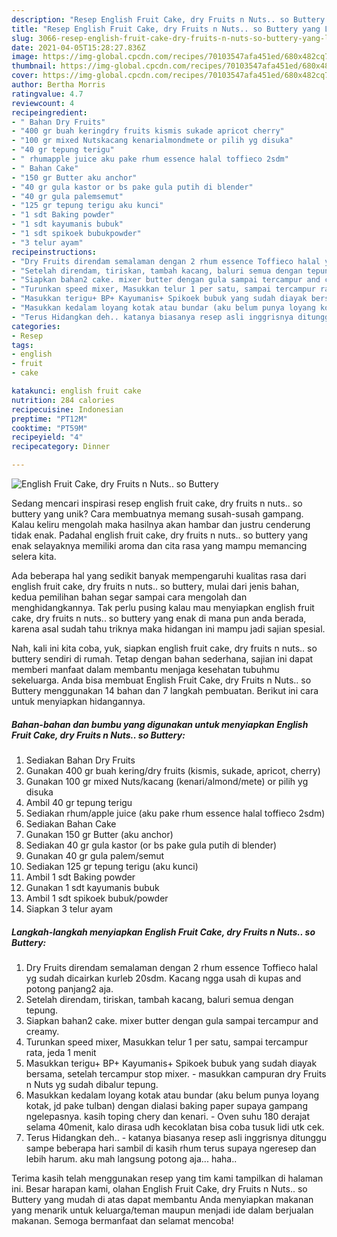 ```yaml
---
description: "Resep English Fruit Cake, dry Fruits n Nuts.. so Buttery yang Lezat Sekali"
title: "Resep English Fruit Cake, dry Fruits n Nuts.. so Buttery yang Lezat Sekali"
slug: 3066-resep-english-fruit-cake-dry-fruits-n-nuts-so-buttery-yang-lezat-sekali
date: 2021-04-05T15:28:27.836Z
image: https://img-global.cpcdn.com/recipes/70103547afa451ed/680x482cq70/english-fruit-cake-dry-fruits-n-nuts-so-buttery-foto-resep-utama.jpg
thumbnail: https://img-global.cpcdn.com/recipes/70103547afa451ed/680x482cq70/english-fruit-cake-dry-fruits-n-nuts-so-buttery-foto-resep-utama.jpg
cover: https://img-global.cpcdn.com/recipes/70103547afa451ed/680x482cq70/english-fruit-cake-dry-fruits-n-nuts-so-buttery-foto-resep-utama.jpg
author: Bertha Morris
ratingvalue: 4.7
reviewcount: 4
recipeingredient:
- " Bahan Dry Fruits"
- "400 gr buah keringdry fruits kismis sukade apricot cherry"
- "100 gr mixed Nutskacang kenarialmondmete or pilih yg disuka"
- "40 gr tepung terigu"
- " rhumapple juice aku pake rhum essence halal toffieco 2sdm"
- " Bahan Cake"
- "150 gr Butter aku anchor"
- "40 gr gula kastor or bs pake gula putih di blender"
- "40 gr gula palemsemut"
- "125 gr tepung terigu aku kunci"
- "1 sdt Baking powder"
- "1 sdt kayumanis bubuk"
- "1 sdt spikoek bubukpowder"
- "3 telur ayam"
recipeinstructions:
- "Dry Fruits direndam semalaman dengan 2 rhum essence Toffieco halal yg sudah dicairkan kurleb 20sdm. Kacang ngga usah di kupas and potong panjang2 aja."
- "Setelah direndam, tiriskan, tambah kacang, baluri semua dengan tepung."
- "Siapkan bahan2 cake. mixer butter dengan gula sampai tercampur and creamy."
- "Turunkan speed mixer, Masukkan telur 1 per satu, sampai tercampur rata, jeda 1 menit"
- "Masukkan terigu+ BP+ Kayumanis+ Spikoek bubuk yang sudah diayak bersama, setelah tercampur stop mixer. masukkan campuran dry Fruits n Nuts yg sudah dibalur tepung."
- "Masukkan kedalam loyang kotak atau bundar (aku belum punya loyang kotak, jd pake tulban) dengan dialasi baking paper supaya gampang ngelepasnya. kasih toping chery dan kenari. Oven suhu 180 derajat selama 40menit, kalo dirasa udh kecoklatan bisa coba tusuk lidi utk cek."
- "Terus Hidangkan deh.. katanya biasanya resep asli inggrisnya ditunggu sampe beberapa hari sambil di kasih rhum terus supaya ngeresep dan lebih harum. aku mah langsung potong aja... haha.."
categories:
- Resep
tags:
- english
- fruit
- cake

katakunci: english fruit cake 
nutrition: 284 calories
recipecuisine: Indonesian
preptime: "PT12M"
cooktime: "PT59M"
recipeyield: "4"
recipecategory: Dinner

---
```



![English Fruit Cake, dry Fruits n Nuts.. so Buttery](https://img-global.cpcdn.com/recipes/70103547afa451ed/680x482cq70/english-fruit-cake-dry-fruits-n-nuts-so-buttery-foto-resep-utama.jpg)

Sedang mencari inspirasi resep english fruit cake, dry fruits n nuts.. so buttery yang unik? Cara membuatnya memang susah-susah gampang. Kalau keliru mengolah maka hasilnya akan hambar dan justru cenderung tidak enak. Padahal english fruit cake, dry fruits n nuts.. so buttery yang enak selayaknya memiliki aroma dan cita rasa yang mampu memancing selera kita.



Ada beberapa hal yang sedikit banyak mempengaruhi kualitas rasa dari english fruit cake, dry fruits n nuts.. so buttery, mulai dari jenis bahan, kedua pemilihan bahan segar sampai cara mengolah dan menghidangkannya. Tak perlu pusing kalau mau menyiapkan english fruit cake, dry fruits n nuts.. so buttery yang enak di mana pun anda berada, karena asal sudah tahu triknya maka hidangan ini mampu jadi sajian spesial.


Nah, kali ini kita coba, yuk, siapkan english fruit cake, dry fruits n nuts.. so buttery sendiri di rumah. Tetap dengan bahan sederhana, sajian ini dapat memberi manfaat dalam membantu menjaga kesehatan tubuhmu sekeluarga. Anda bisa membuat English Fruit Cake, dry Fruits n Nuts.. so Buttery menggunakan 14 bahan dan 7 langkah pembuatan. Berikut ini cara untuk menyiapkan hidangannya.

<!--inarticleads1-->

##### Bahan-bahan dan bumbu yang digunakan untuk menyiapkan English Fruit Cake, dry Fruits n Nuts.. so Buttery:

1. Sediakan  Bahan Dry Fruits
1. Gunakan 400 gr buah kering/dry fruits (kismis, sukade, apricot, cherry)
1. Gunakan 100 gr mixed Nuts/kacang (kenari/almond/mete) or pilih yg disuka
1. Ambil 40 gr tepung terigu
1. Sediakan  rhum/apple juice (aku pake rhum essence halal toffieco 2sdm)
1. Sediakan  Bahan Cake
1. Gunakan 150 gr Butter (aku anchor)
1. Sediakan 40 gr gula kastor (or bs pake gula putih di blender)
1. Gunakan 40 gr gula palem/semut
1. Sediakan 125 gr tepung terigu (aku kunci)
1. Ambil 1 sdt Baking powder
1. Gunakan 1 sdt kayumanis bubuk
1. Ambil 1 sdt spikoek bubuk/powder
1. Siapkan 3 telur ayam




<!--inarticleads2-->

##### Langkah-langkah menyiapkan English Fruit Cake, dry Fruits n Nuts.. so Buttery:

1. Dry Fruits direndam semalaman dengan 2 rhum essence Toffieco halal yg sudah dicairkan kurleb 20sdm. Kacang ngga usah di kupas and potong panjang2 aja.
1. Setelah direndam, tiriskan, tambah kacang, baluri semua dengan tepung.
1. Siapkan bahan2 cake. mixer butter dengan gula sampai tercampur and creamy.
1. Turunkan speed mixer, Masukkan telur 1 per satu, sampai tercampur rata, jeda 1 menit
1. Masukkan terigu+ BP+ Kayumanis+ Spikoek bubuk yang sudah diayak bersama, setelah tercampur stop mixer. - masukkan campuran dry Fruits n Nuts yg sudah dibalur tepung.
1. Masukkan kedalam loyang kotak atau bundar (aku belum punya loyang kotak, jd pake tulban) dengan dialasi baking paper supaya gampang ngelepasnya. kasih toping chery dan kenari. - Oven suhu 180 derajat selama 40menit, kalo dirasa udh kecoklatan bisa coba tusuk lidi utk cek.
1. Terus Hidangkan deh.. - katanya biasanya resep asli inggrisnya ditunggu sampe beberapa hari sambil di kasih rhum terus supaya ngeresep dan lebih harum. aku mah langsung potong aja... haha..




Terima kasih telah menggunakan resep yang tim kami tampilkan di halaman ini. Besar harapan kami, olahan English Fruit Cake, dry Fruits n Nuts.. so Buttery yang mudah di atas dapat membantu Anda menyiapkan makanan yang menarik untuk keluarga/teman maupun menjadi ide dalam berjualan makanan. Semoga bermanfaat dan selamat mencoba!
